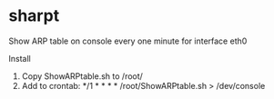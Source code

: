# sharpt
Show ARP table on console every one minute for interface eth0

Install
1. Copy ShowARPtable.sh to /root/
2. Add to crontab:
    */1 * * * * /root/ShowARPtable.sh > /dev/console
